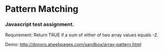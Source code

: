 # Pattern Matching

### Javascript test assignment.

Requirement: Return TRUE if a sum of either of two array values equals *-2.*

Demo: http://donsro.atwebpages.com/sandbox/array-pattern.html

